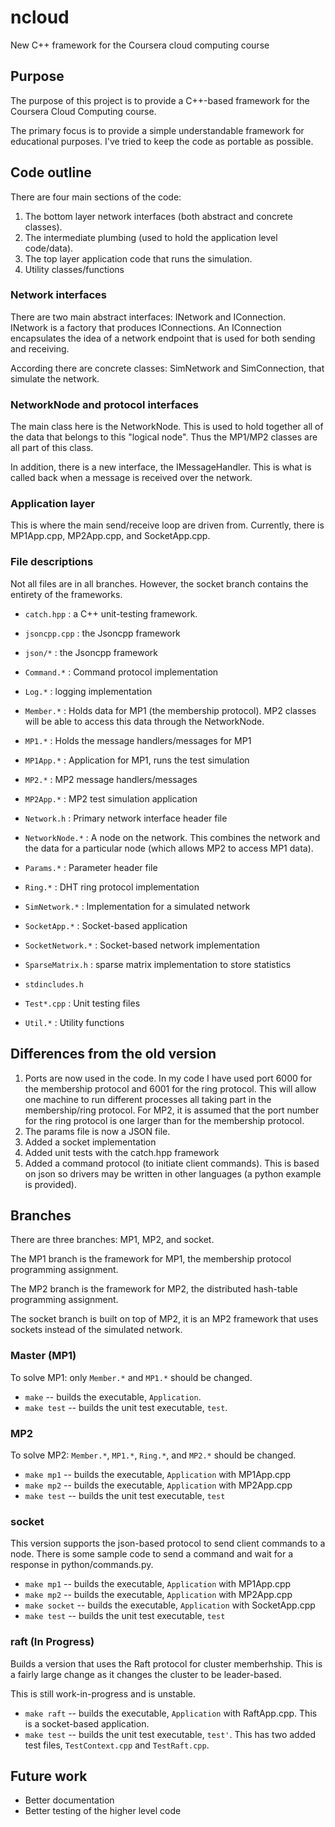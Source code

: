 # ncloud
New C++ framework for the Coursera cloud computing course

## Purpose
The purpose of this project is to provide a C++-based framework
for the Coursera Cloud Computing course.

The primary focus is to provide a simple understandable framework for educational purposes. I've tried to keep the code as portable as possible.


## Code outline
There are four main sections of the code:
1. The bottom layer network interfaces (both abstract and concrete classes).
2. The intermediate plumbing (used to hold the application level code/data).
3. The top layer application code that runs the simulation.
4. Utility classes/functions


### Network interfaces
There are two main abstract interfaces: INetwork and IConnection.  INetwork is a factory that produces IConnections.  An IConnection encapsulates the idea of a network endpoint that is used for both sending and receiving.

According there are concrete classes: SimNetwork and SimConnection, that simulate the network.


### NetworkNode and protocol interfaces
The main class here is the NetworkNode. This is used to hold together all of the data that belongs to this "logical node". Thus the MP1/MP2 classes are all part of this class.

In addition, there is a new interface, the IMessageHandler.  This is what is called back when a message is received over the network.


### Application layer
This is where the main send/receive loop are driven from.  Currently, there is MP1App.cpp,
MP2App.cpp, and SocketApp.cpp.

### File descriptions
Not all files are in all branches.  However, the socket branch contains the entirety
of the frameworks.

* `catch.hpp` : a C++ unit-testing framework.
* `jsoncpp.cpp` : the Jsoncpp framework
* `json/*` : the Jsoncpp framework

* `Command.*` : Command protocol implementation
* `Log.*` : logging implementation
* `Member.*` : Holds data for MP1 (the membership protocol). MP2 classes will be able to access this data through the NetworkNode.
* `MP1.*` : Holds the message handlers/messages for MP1
* `MP1App.*` : Application for MP1, runs the test simulation
* `MP2.*` : MP2 message handlers/messages
* `MP2App.*` : MP2 test simulation application
* `Network.h` : Primary network interface header file
* `NetworkNode.*` : A node on the network. This combines the network and the data for a particular node (which allows MP2 to access MP1 data).
* `Params.*` : Parameter header file
* `Ring.*` : DHT ring protocol implementation
* `SimNetwork.*` : Implementation for a simulated network
* `SocketApp.*` : Socket-based application
* `SocketNetwork.*` : Socket-based network implementation
* `SparseMatrix.h` : sparse matrix implementation to store statistics
* `stdincludes.h`
* `Test*.cpp` : Unit testing files
* `Util.*` : Utility functions

## Differences from the old version
1. Ports are now used in the code. In my code I have used port 6000 for the membership protocol and 6001 for the ring protocol. This will allow one machine to run different processes all taking part in the membership/ring protocol.  For MP2, it is assumed that the port number for the ring protocol is one larger than for the membership protocol.
2. The params file is now a JSON file.
3. Added a socket implementation
4. Added unit tests with the catch.hpp framework
5. Added a command protocol (to initiate client commands). This is based on json
so drivers may be written in other languages (a python example is provided).

## Branches

There are three branches: MP1, MP2, and socket.

The MP1 branch is the framework for MP1, the membership protocol programming assignment.

The MP2 branch is the framework for MP2, the distributed hash-table programming assignment.

The socket branch is built on top of MP2, it is an MP2 framework that uses sockets instead
of the simulated network.


### Master (MP1)
To solve MP1: only `Member.*` and `MP1.*` should be changed.

* `make` -- builds the executable, `Application`.
* `make test` -- builds the unit test executable, `test`.

### MP2
To solve MP2: `Member.*`, `MP1.*`, `Ring.*`, and `MP2.*` should be changed.

* `make mp1` -- builds the executable, `Application` with MP1App.cpp
* `make mp2` -- builds the executable, `Application` with MP2App.cpp
* `make test` -- builds the unit test executable, `test`

### socket
This version supports the json-based protocol to send client commands
to a node.  There is some sample code to send a command and wait for a response
in python/commands.py.

* `make mp1` -- builds the executable, `Application` with MP1App.cpp
* `make mp2` -- builds the executable, `Application` with MP2App.cpp
* `make socket` -- builds the executable, `Application` with SocketApp.cpp
* `make test` -- builds the unit test executable, `test`

### raft (In Progress)
Builds a version that uses the Raft protocol for cluster memberhship.  This is
a fairly large change as it changes the cluster to be leader-based.

This is still work-in-progress and is unstable.

* `make raft` -- builds the executable, `Application` with RaftApp.cpp. This is
a socket-based application.
* `make test` -- builds the unit test executable, `test'`.  This has two 
added test files, `TestContext.cpp` and `TestRaft.cpp`.


## Future work
* Better documentation
* Better testing of the higher level code

